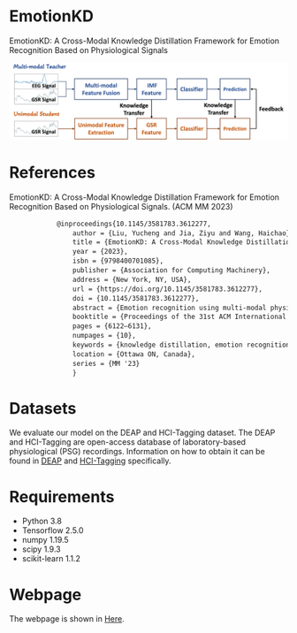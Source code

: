 # EmotionKD

EmotionKD: A Cross-Modal Knowledge Distillation Framework for Emotion Recognition Based on Physiological Signals


![model_architecture](figures/pipeline.png)


# References
EmotionKD: A Cross-Modal Knowledge Distillation Framework for Emotion Recognition Based on Physiological Signals. (ACM MM 2023)

```latex
            @inproceedings{10.1145/3581783.3612277,
                author = {Liu, Yucheng and Jia, Ziyu and Wang, Haichao},
                title = {EmotionKD: A Cross-Modal Knowledge Distillation Framework for Emotion Recognition Based on Physiological Signals},
                year = {2023},
                isbn = {9798400701085},
                publisher = {Association for Computing Machinery},
                address = {New York, NY, USA},
                url = {https://doi.org/10.1145/3581783.3612277},
                doi = {10.1145/3581783.3612277},
                abstract = {Emotion recognition using multi-modal physiological signals is an emerging field in affective computing that significantly improves performance compared to unimodal approaches. The combination of Electroencephalogram(EEG) and Galvanic Skin Response(GSR) signals are particularly effective for objective and complementary emotion recognition. However, the high cost and inconvenience of EEG signal acquisition severely hinder the popularity of multi-modal emotion recognition in real-world scenarios, while GSR signals are easier to obtain. To address this challenge, we propose EmotionKD, a framework for cross-modal knowledge distillation that simultaneously models the heterogeneity and interactivity of GSR and EEG signals under a unified framework. By using knowledge distillation, fully fused multi-modal features can be transferred to an unimodal GSR model to improve performance. Additionally, an adaptive feedback mechanism is proposed to enable the multi-modal model to dynamically adjust according to the performance of the unimodal model during knowledge distillation, which guides the unimodal model to enhance its performance in emotion recognition. Our experiment results demonstrate that the proposed model achieves state-of-the-art performance on two public datasets. Furthermore, our approach has the potential to reduce reliance on multi-modal data with lower sacrificed performance, making emotion recognition more applicable and feasible. The source code is available at https://github.com/YuchengLiu-Alex/EmotionKD},
                booktitle = {Proceedings of the 31st ACM International Conference on Multimedia},
                pages = {6122–6131},
                numpages = {10},
                keywords = {knowledge distillation, emotion recognition, galvanic skin response, affective computing, electroencephalogram},
                location = {Ottawa ON, Canada},
                series = {MM '23}
                }
```

# Datasets

 We evaluate our model on the DEAP and HCI-Tagging dataset. The DEAP and HCI-Tagging are open-access database of laboratory-based physiological (PSG) recordings. Information on how to obtain it can be found in [DEAP](https://deap.readthedocs.io/en/master/) and [HCI-Tagging](https://mahnob-db.eu/hci-tagging/) specifically.

# Requirements

- Python 3.8
- Tensorflow 2.5.0
- numpy 1.19.5
- scipy 1.9.3
- scikit-learn 1.1.2

# Webpage

The webpage is shown in [Here](https://yuchengliu-alex.github.io/EmotionKD/).